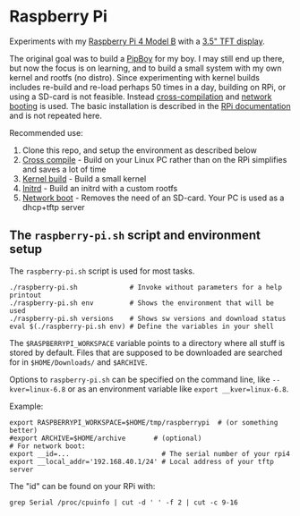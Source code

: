 # Raspberry Pi

Experiments with my [Raspberry Pi 4 Model B](
https://www.raspberrypi.com/products/raspberry-pi-4-model-b/specifications/)
with a [3.5" TFT display](
http://www.lcdwiki.com/MHS-3.5inch_RPi_Display).

The original goal was to build a [PipBoy](
https://www.instructables.com/Pipboy-Built-From-Scrap/) for my boy.  I
may still end up there, but now the focus is on learning, and to build
a small system with my own kernel and rootfs (no distro).  Since
experimenting with kernel builds includes re-build and re-load perhaps
50 times in a day, building on RPi, or using a SD-card is not feasible.
Instead [cross-compilation](cross-compile.md) and [network
booting](network-boot.md) is used. The basic installation is described
in the [RPi documentation](
https://www.raspberrypi.com/documentation/computers/) and is not
repeated here.

Recommended use:

1. Clone this repo, and setup the environment as described below
2. [Cross compile](cross-compile.md) - Build on your Linux PC rather than on the RPi simplifies and saves a lot of time
3. [Kernel build](kernel.md) - Build a small kernel
4. [Initrd](initrd.md) - Build an initrd with a custom rootfs
6. [Network boot](network-boot.md) - Removes the need of an SD-card. Your PC is used as a dhcp+tftp server



## The `raspberry-pi.sh` script and environment setup

The `raspberry-pi.sh` script is used for most tasks.

```
./raspberry-pi.sh             # Invoke without parameters for a help printout
./raspberry-pi.sh env         # Shows the environment that will be used
./raspberry-pi.sh versions    # Shows sw versions and download status
eval $(./raspberry-pi.sh env) # Define the variables in your shell
```

The `$RASPBERRYPI_WORKSPACE` variable points to a directory where all
stuff is stored by default. Files that are supposed to be downloaded
are searched for in `$HOME/Downloads/` and `$ARCHIVE`.

Options to `raspberry-pi.sh` can be specified on the command line,
like `--kver=linux-6.8` or as an environment variable like
`export __kver=linux-6.8`.

Example:
```
export RASPBERRYPI_WORKSPACE=$HOME/tmp/raspberrypi  # (or something better)
#export ARCHIVE=$HOME/archive       # (optional)
# For network boot:
export __id=...                       # The serial number of your rpi4
export __local_addr='192.168.40.1/24' # Local address of your tftp server
```

The "id" can be found on your RPi with:
```
grep Serial /proc/cpuinfo | cut -d ' ' -f 2 | cut -c 9-16
```

